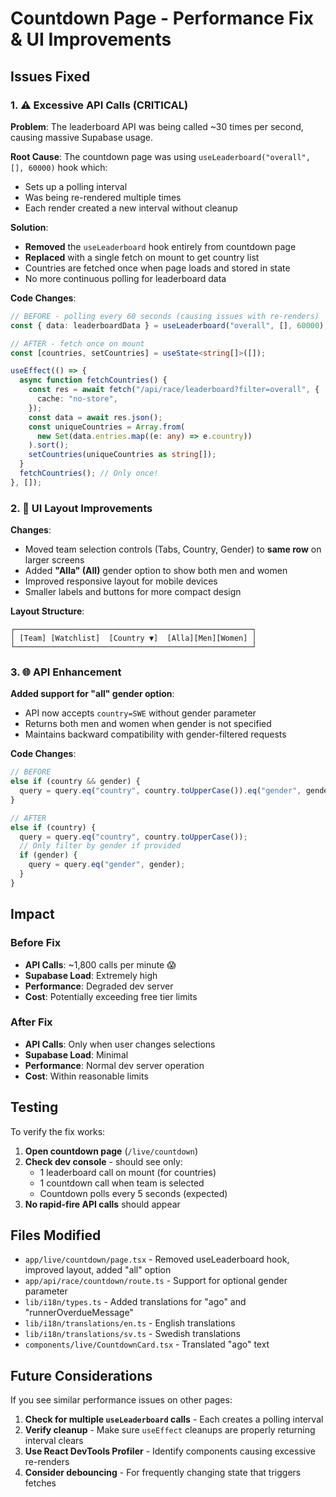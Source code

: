 # Countdown Page - Performance Fix & UI Improvements

## Issues Fixed

### 1. ⚠️ Excessive API Calls (CRITICAL)

**Problem**: The leaderboard API was being called ~30 times per second, causing massive Supabase usage.

**Root Cause**: The countdown page was using `useLeaderboard("overall", [], 60000)` hook which:

- Sets up a polling interval
- Was being re-rendered multiple times
- Each render created a new interval without cleanup

**Solution**:

- **Removed** the `useLeaderboard` hook entirely from countdown page
- **Replaced** with a single fetch on mount to get country list
- Countries are fetched once when page loads and stored in state
- No more continuous polling for leaderboard data

**Code Changes**:

```typescript
// BEFORE - polling every 60 seconds (causing issues with re-renders)
const { data: leaderboardData } = useLeaderboard("overall", [], 60000);

// AFTER - fetch once on mount
const [countries, setCountries] = useState<string[]>([]);

useEffect(() => {
  async function fetchCountries() {
    const res = await fetch("/api/race/leaderboard?filter=overall", {
      cache: "no-store",
    });
    const data = await res.json();
    const uniqueCountries = Array.from(
      new Set(data.entries.map((e: any) => e.country))
    ).sort();
    setCountries(uniqueCountries as string[]);
  }
  fetchCountries(); // Only once!
}, []);
```

### 2. 🎨 UI Layout Improvements

**Changes**:

- Moved team selection controls (Tabs, Country, Gender) to **same row** on larger screens
- Added **"Alla" (All)** gender option to show both men and women
- Improved responsive layout for mobile devices
- Smaller labels and buttons for more compact design

**Layout Structure**:

```
┌─────────────────────────────────────────────────────┐
│ [Team] [Watchlist]  [Country ▼]  [Alla][Men][Women] │
└─────────────────────────────────────────────────────┘
```

### 3. 🌐 API Enhancement

**Added support for "all" gender option**:

- API now accepts `country=SWE` without gender parameter
- Returns both men and women when gender is not specified
- Maintains backward compatibility with gender-filtered requests

**Code Changes**:

```typescript
// BEFORE
else if (country && gender) {
  query = query.eq("country", country.toUpperCase()).eq("gender", gender);
}

// AFTER
else if (country) {
  query = query.eq("country", country.toUpperCase());
  // Only filter by gender if provided
  if (gender) {
    query = query.eq("gender", gender);
  }
}
```

## Impact

### Before Fix

- **API Calls**: ~1,800 calls per minute 😱
- **Supabase Load**: Extremely high
- **Performance**: Degraded dev server
- **Cost**: Potentially exceeding free tier limits

### After Fix

- **API Calls**: Only when user changes selections
- **Supabase Load**: Minimal
- **Performance**: Normal dev server operation
- **Cost**: Within reasonable limits

## Testing

To verify the fix works:

1. **Open countdown page** (`/live/countdown`)
2. **Check dev console** - should see only:
   - 1 leaderboard call on mount (for countries)
   - 1 countdown call when team is selected
   - Countdown polls every 5 seconds (expected)
3. **No rapid-fire API calls** should appear

## Files Modified

- `app/live/countdown/page.tsx` - Removed useLeaderboard hook, improved layout, added "all" option
- `app/api/race/countdown/route.ts` - Support for optional gender parameter
- `lib/i18n/types.ts` - Added translations for "ago" and "runnerOverdueMessage"
- `lib/i18n/translations/en.ts` - English translations
- `lib/i18n/translations/sv.ts` - Swedish translations
- `components/live/CountdownCard.tsx` - Translated "ago" text

## Future Considerations

If you see similar performance issues on other pages:

1. **Check for multiple `useLeaderboard` calls** - Each creates a polling interval
2. **Verify cleanup** - Make sure `useEffect` cleanups are properly returning interval clears
3. **Use React DevTools Profiler** - Identify components causing excessive re-renders
4. **Consider debouncing** - For frequently changing state that triggers fetches
